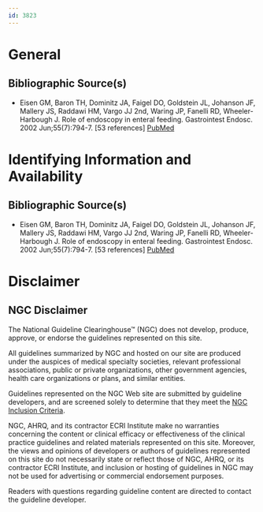 ```yaml
---
id: 3823
---
```


# General

## Bibliographic Source(s)

- Eisen GM, Baron TH, Dominitz JA, Faigel DO, Goldstein JL, Johanson JF, Mallery JS, Raddawi HM, Vargo JJ 2nd, Waring JP, Fanelli RD, Wheeler-Harbough J. Role of endoscopy in enteral feeding. Gastrointest Endosc. 2002 Jun;55(7):794-7. [53 references] [ PubMed ](http://www.ncbi.nlm.nih.gov/entrez/query.fcgi?cmd=Retrieve&db=pubmed&dopt=Abstract&list_uids=12024129)

# Identifying Information and Availability

## Bibliographic Source(s)

- Eisen GM, Baron TH, Dominitz JA, Faigel DO, Goldstein JL, Johanson JF, Mallery JS, Raddawi HM, Vargo JJ 2nd, Waring JP, Fanelli RD, Wheeler-Harbough J. Role of endoscopy in enteral feeding. Gastrointest Endosc. 2002 Jun;55(7):794-7. [53 references] [ PubMed ](http://www.ncbi.nlm.nih.gov/entrez/query.fcgi?cmd=Retrieve&db=pubmed&dopt=Abstract&list_uids=12024129)

# Disclaimer

## NGC Disclaimer

The National Guideline Clearinghouse™ (NGC) does not develop, produce, approve, or endorse the guidelines represented on this site.

All guidelines summarized by NGC and hosted on our site are produced under the auspices of medical specialty societies, relevant professional associations, public or private organizations, other government agencies, health care organizations or plans, and similar entities.

Guidelines represented on the NGC Web site are submitted by guideline developers, and are screened solely to determine that they meet the [NGC Inclusion Criteria](/help-and-about/summaries/inclusion-criteria).

NGC, AHRQ, and its contractor ECRI Institute make no warranties concerning the content or clinical efficacy or effectiveness of the clinical practice guidelines and related materials represented on this site. Moreover, the views and opinions of developers or authors of guidelines represented on this site do not necessarily state or reflect those of NGC, AHRQ, or its contractor ECRI Institute, and inclusion or hosting of guidelines in NGC may not be used for advertising or commercial endorsement purposes.

Readers with questions regarding guideline content are directed to contact the guideline developer.

